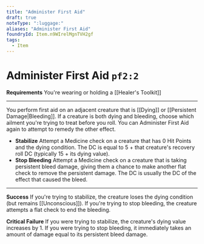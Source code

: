 ```yaml
---
title: "Administer First Aid"
draft: true
noteType: ":luggage:"
aliases: "Administer First Aid"
foundryId: Item.n9WIrelMgnTVH2gf
tags:
  - Item
---
```


# Administer First Aid `pf2:2`

**Requirements** You're wearing or holding a [[Healer's Toolkit]]

* * *

You perform first aid on an adjacent creature that is [[Dying]] or [[Persistent Damage|Bleeding]]. If a creature is both dying and bleeding, choose which ailment you're trying to treat before you roll. You can Administer First Aid again to attempt to remedy the other effect.

*   **Stabilize** Attempt a Medicine check on a creature that has 0 Hit Points and the dying condition. The DC is equal to 5 + that creature's recovery roll DC (typically 15 + its dying value).
*   **Stop Bleeding** Attempt a Medicine check on a creature that is taking persistent bleed damage, giving them a chance to make another flat check to remove the persistent damage. The DC is usually the DC of the effect that caused the bleed.

* * *

**Success** If you're trying to stabilize, the creature loses the dying condition (but remains [[Unconscious]]). If you're trying to stop bleeding, the creature attempts a flat check to end the bleeding.

**Critical Failure** If you were trying to stabilize, the creature's dying value increases by 1. If you were trying to stop bleeding, it immediately takes an amount of damage equal to its persistent bleed damage.
